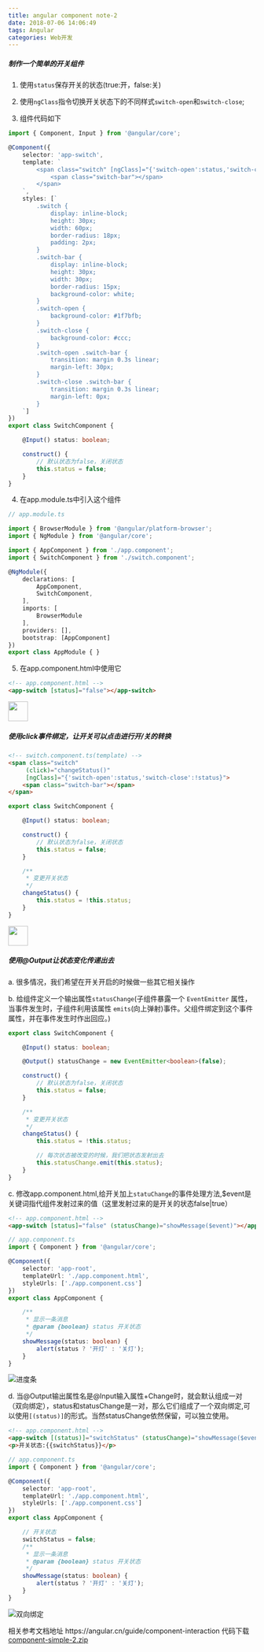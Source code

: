 ```yaml
---
title: angular component note-2
date: 2018-07-06 14:06:49
tags: Angular
categories: Web开发
---
```


##### 制作一个简单的开关组件

1. 使用`status`保存开关的状态(true:开，false:关)

2. 使用`ngClass`指令切换开关状态下的不同样式`switch-open`和`switch-close`;

3. 组件代码如下

```typescript
import { Component, Input } from '@angular/core';

@Component({
    selector: 'app-switch',
    template: `
        <span class="switch" [ngClass]="{'switch-open':status,'switch-close':!status}">
            <span class="switch-bar"></span>
        </span>
    `,
    styles: [`
        .switch {
            display: inline-block;
            height: 30px;
            width: 60px;
            border-radius: 18px;
            padding: 2px;
        }
        .switch-bar {
            display: inline-block;
            height: 30px;
            width: 30px;
            border-radius: 15px;
            background-color: white;
        }
        .switch-open {
            background-color: #1f7bfb;
        }
        .switch-close {
            background-color: #ccc;
        }
        .switch-open .switch-bar {
            transition: margin 0.3s linear;
            margin-left: 30px;
        }
        .switch-close .switch-bar {
            transition: margin 0.3s linear;
            margin-left: 0px;
        }
    `]
})
export class SwitchComponent {

    @Input() status: boolean;

    construct() {
        // 默认状态为false，关闭状态
        this.status = false;
    }
}
```
4. 在app.module.ts中引入这个组件

```typescript
// app.module.ts

import { BrowserModule } from '@angular/platform-browser';
import { NgModule } from '@angular/core';

import { AppComponent } from './app.component';
import { SwitchComponent } from './switch.component';

@NgModule({
    declarations: [
        AppComponent,
        SwitchComponent,
    ],
    imports: [
        BrowserModule
    ],
    providers: [],
    bootstrap: [AppComponent]
})
export class AppModule { }
```

5. 在app.component.html中使用它

```html
<!-- app.component.html -->
<app-switch [status]="false"></app-switch>
```
<img src="/images/ng-note-component/switch.png" style="height:40px">

##### 使用click事件绑定，让开关可以点击进行开/关的转换

```html
<!-- switch.component.ts(template) -->
<span class="switch" 
     (click)="changeStatus()" 
     [ngClass]="{'switch-open':status,'switch-close':!status}">
    <span class="switch-bar"></span>
</span>
```
```typescript
export class SwitchComponent {

    @Input() status: boolean;

    construct() {
        // 默认状态为false，关闭状态
        this.status = false;
    }

    /**
     * 变更开关状态
     */
    changeStatus() {
        this.status = !this.status;
    }
}
```
<img src="/images/ng-note-component/switch.gif" style="height:40px">

##### 使用@Output让状态变化传递出去
a. 很多情况，我们希望在开关开启的时候做一些其它相关操作

b. 给组件定义一个输出属性`statusChange`(子组件暴露一个 `EventEmitter` 属性，当事件发生时，子组件利用该属性 `emits`(向上弹射)事件。父组件绑定到这个事件属性，并在事件发生时作出回应。)

```typescript
export class SwitchComponent {

    @Input() status: boolean;

    @Output() statusChange = new EventEmitter<boolean>(false);

    construct() {
        // 默认状态为false，关闭状态
        this.status = false;
    }

    /**
     * 变更开关状态
     */
    changeStatus() {
        this.status = !this.status;

        // 每次状态被改变的时候，我们把状态发射出去
        this.statusChange.emit(this.status);
    }
}
```

c. 修改app.component.html,给开关加上`statuChange`的事件处理方法,$event是关键词指代组件发射过来的值（这里发射过来的是开关的状态false|true）

```html
<!-- app.component.html -->
<app-switch [status]="false" (statusChange)="showMessage($event)"></app-switch>
```
```typescript
// app.component.ts
import { Component } from '@angular/core';

@Component({
    selector: 'app-root',
    templateUrl: './app.component.html',
    styleUrls: ['./app.component.css']
})
export class AppComponent {

    /**
     * 显示一条消息
     * @param {boolean} status 开关状态
     */
    showMessage(status: boolean) {
        alert(status ? '开灯' : '关灯');
    }
}
```
![进度条](/images/ng-note-component/switch-event.png)

d. 当@Output输出属性名是@Input输入属性+Change时，就会默认组成一对（双向绑定），status和statusChange是一对，那么它们组成了一个双向绑定,可以使用`[(status)]`的形式。当然statusChange依然保留，可以独立使用。
```html
<!-- app.component.html -->
<app-switch [(status)]="switchStatus" (statusChange)="showMessage($event)"></app-switch>
<p>开关状态:{{switchStatus}}</p>
```
```typescript
// app.component.ts
import { Component } from '@angular/core';

@Component({
    selector: 'app-root',
    templateUrl: './app.component.html',
    styleUrls: ['./app.component.css']
})
export class AppComponent {

    // 开关状态
    switchStatus = false;
    /**
     * 显示一条消息
     * @param {boolean} status 开关状态
     */
    showMessage(status: boolean) {
        alert(status ? '开灯' : '关灯');
    }
}
```
![双向绑定](/images/ng-note-component/switch-event.gif)

<div class="tip">相关参考文档地址
    https://angular.cn/guide/component-interaction
代码下载
<a href="/codes/component-simple-2.zip">component-simple-2.zip</a>
</div>

